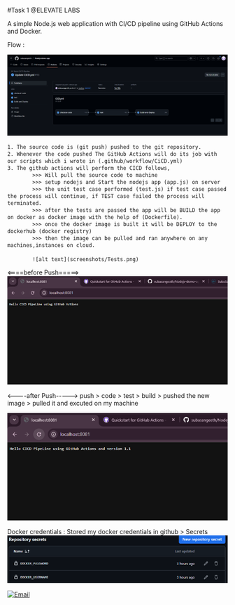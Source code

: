 #Task 1 @ELEVATE LABS

A simple Node.js web application with CI/CD pipeline using GitHub Actions and Docker.  




Flow :

![alt text](screenshots/flow.png)
    
    1. The source code is (git push) pushed to the git repository.
    2. Whenever the code pushed The GitHub Actions will do its job with our scripts which i wrote in (.github/workflow/CiCD.yml)
    3. The github actions will perform the CICD follows,
            >>> Will pull the source code to machine
            >>> setup nodejs and Start the nodejs app (app.js) on server
            >>> the unit test case performed (test.js) if test case passed the process will continue, if TEST case failed the process will terminated.
            >>> after the tests are passed the app will be BUILD the app on docker as docker image with the help of (Dockerfile).
            >>> once the docker image is built it will be DEPLOY to the dockerhub (docker registry)
            >>> then the image can be pulled and ran anywhere on any machines,instances on cloud.  

            ![alt text](screenshots/Tests.png)   

<====before Push=====>
![Docker Creds](screenshots/beforePush.png)

<----after Push-----> push > code > test > build > pushed the new image > pulled it and excuted on my machine

![Docker Creds](screenshots/afterPush.png)




Docker credentials :
Stored my docker credentials in github > Secrets
    ![Docker Creds](screenshots/image.png)



[![Email](https://img.shields.io/badge/Email-subasangeeth07@gmail.com-blue)](mailto:subasangeeth07@gmail.com)




